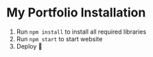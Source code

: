 # My Portfolio Installation

1. Run ``npm install`` to install all required libraries
2. Run ``npm start`` to start website
3. Deploy 👋


